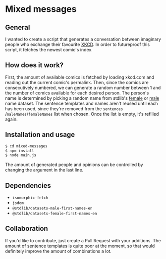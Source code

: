 # Mixed messages

## General

I wanted to create a script that generates a conversation between imaginary people who exchange their favourite [XKCD](https://xkcd.com). In order to futureproof this script, it fetches the newest comic's index.

## How does it work?

First, the amount of available comics is fetched by loading xkcd.com and reading out the current comic's permalink. Then, since the comics are consecutively numbered, we can generate a random number between 1 and the number of comics available for each desired person. The person's name is determined by picking a random name from stdlib's [female](https://www.npmjs.com/package/@stdlib/datasets-female-first-names-en) or [male](https://www.npmjs.com/package/@stdlib/datasets-male-first-names-en) name dataset. The sentence templates and names aren't reused until each has been used, since they're removed from the `sentences` /`maleNames`/`femaleNames` list when chosen. Once the list is empty, it's refilled again.

## Installation and usage

```bash
$ cd mixed-messages
$ npm install
$ node main.js
```

  The amount of generated people and opinions can be controlled by changing the argument in the last line.

## Dependencies

- `isomorphic-fetch`
- `jsdom`
- `@stdlib/datasets-male-first-names-en`
- `@stdlib/datasets-female-first-names-en`

## Collaboration

If you'd like to contribute, just create a Pull Request with your additions. The amount of sentence templates is quite poor at the moment, so that would definitely improve the amount of combinations a lot.

